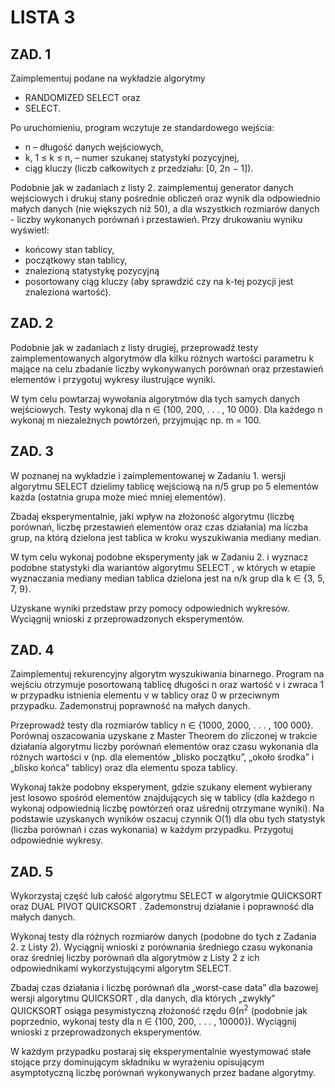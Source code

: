 # LISTA 3
## ZAD. 1
Zaimplementuj podane na wykładzie algorytmy
- RANDOMIZED SELECT oraz
- SELECT.

Po uruchomieniu, program wczytuje ze standardowego wejścia:
- n – długość danych wejściowych,
- k, 1 ≤ k ≤ n, – numer szukanej statystyki pozycyjnej,
- ciąg kluczy (liczb całkowitych z przedziału: [0, 2n − 1]).

Podobnie jak w zadaniach z listy 2. zaimplementuj generator danych wejściowych i drukuj
stany pośrednie obliczeń oraz wynik dla odpowiednio małych danych (nie większych niż 50),
a dla wszystkich rozmiarów danych - liczby wykonanych porównań i przestawień.
Przy drukowaniu wyniku wyświetl:
- końcowy stan tablicy,
- początkowy stan tablicy,
- znalezioną statystykę pozycyjną
- posortowany ciąg kluczy (aby sprawdzić czy na k-tej pozycji jest znaleziona wartość).

## ZAD. 2
Podobnie jak w zadaniach z listy drugiej, przeprowadź testy zaimplementowanych
algorytmów dla kilku różnych wartości parametru k mające na celu zbadanie liczby
wykonywanych porównań oraz przestawień elementów i przygotuj wykresy ilustrujące
wyniki.

W tym celu powtarzaj wywołania algorytmów dla tych samych danych wejściowych.
Testy wykonaj dla n ∈ {100, 200, . . . , 10 000}.
Dla każdego n wykonaj m niezależnych powtórzeń, przyjmując np. m = 100.

## ZAD. 3
W poznanej na wykładzie i zaimplementowanej w Zadaniu 1. wersji algorytmu SELECT
dzielimy tablicę wejściową na n/5 grup po 5 elementów każda (ostatnia grupa może mieć
mniej elementów).

Zbadaj eksperymentalnie, jaki wpływ na złożoność algorytmu (liczbę porównań, liczbę
przestawień elementów oraz czas działania) ma liczba grup, na którą dzielona jest tablica w
kroku wyszukiwania mediany median.

W tym celu wykonaj podobne eksperymenty jak w Zadaniu 2. i wyznacz podobne statystyki
dla wariantów algorytmu SELECT , w których w etapie wyznaczania mediany median tablica
dzielona jest na n/k grup dla k ∈ {3, 5, 7, 9}.

Uzyskane wyniki przedstaw przy pomocy odpowiednich wykresów.
Wyciągnij wnioski z przeprowadzonych eksperymentów.

## ZAD. 4
Zaimplementuj rekurencyjny algorytm wyszukiwania binarnego. Program na wejściu
otrzymuje posortowaną tablicę długości n oraz wartość v i zwraca 1 w przypadku istnienia
elementu v w tablicy oraz 0 w przeciwnym przypadku.
Zademonstruj poprawność na małych danych.

Przeprowadź testy dla rozmiarów tablicy n ∈ {1000, 2000, . . . , 100 000}.
Porównaj oszacowania uzyskane z Master Theorem do zliczonej w trakcie działania
algorytmu liczby porównań elementów oraz czasu wykonania dla różnych wartości v (np. dla
elementów „blisko początku”, „około środka” i „blisko końca” tablicy) oraz dla elementu
spoza tablicy.

Wykonaj także podobny eksperyment, gdzie szukany element wybierany jest losowo
spośród elementów znajdujących się w tablicy (dla każdego n wykonaj odpowiednią liczbę
powtórzeń oraz uśrednij otrzymane wyniki).
Na podstawie uzyskanych wyników oszacuj czynnik O(1) dla obu tych statystyk (liczba
porównań i czas wykonania) w każdym przypadku.
Przygotuj odpowiednie wykresy.

## ZAD. 5
Wykorzystaj część lub całość algorytmu SELECT w algorytmie QUICKSORT oraz DUAL
PIVOT QUICKSORT .
Zademonstruj działanie i poprawność dla małych danych.

Wykonaj testy dla różnych rozmiarów danych (podobne do tych z Zadania 2. z Listy 2).
Wyciągnij wnioski z porównania średniego czasu wykonania oraz średniej liczby porównań
dla algorytmów z Listy 2 z ich odpowiednikami wykorzystującymi algorytm SELECT.

Zbadaj czas działania i liczbę porównań dla „worst-case data” dla bazowej wersji algorytmu
QUICKSORT , dla danych, dla których „zwykły” QUICKSORT osiąga pesymistyczną
złożoność rzędu Θ(n<sup>2</sup> (podobnie jak poprzednio, wykonaj testy dla n ∈ {100, 200, . . . , 10000}). Wyciągnij wnioski z przeprowadzonych eksperymentów.

W każdym przypadku postaraj się eksperymentalnie wyestymować stałe stojące przy
dominującym składniku w wyrażeniu opisującym asymptotyczną liczbę porównań
wykonywanych przez badane algorytmy.

